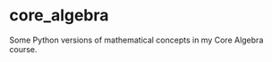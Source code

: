 core_algebra
============

Some Python versions of mathematical concepts in my Core Algebra course.
